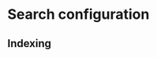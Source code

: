 # Search configuration

## Indexing

<!--
TODO stub doc that will make it more prominently suggested to site admins to enable indexed search. The only reason why they would NOT enable it is that it requires a lot of memory. This is most likely to cause issues when people spin it up to try it on their local dev machine, or a poorly provisioned node. In the future we will do the harder work to notify them of impending memory issues, but for now we'll just explain the risks and suggest turning it on in cases where it would work.
-->

